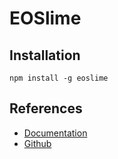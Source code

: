 # EOSlime

## Installation
	npm install -g eoslime

## References
* [Documentation](https://docs.eoslime.limechain.tech/)
* [Github](https://github.com/LimeChain/eoslime)